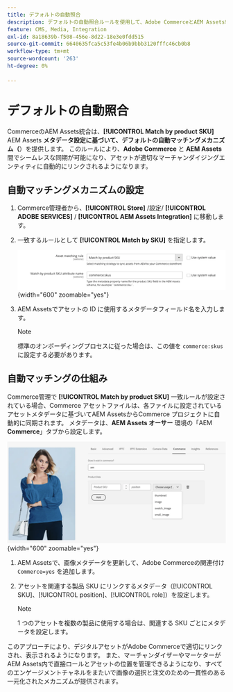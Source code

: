 ```yaml
---
title: デフォルトの自動照合
description: デフォルトの自動照合ルールを使用して、Adobe CommerceとAEM Assets統合の間でシームレスな同期を有効にし、アセットが適切なマーチャンダイジングエンティティに自動的にリンクされるようにする方法を説明します。
feature: CMS, Media, Integration
exl-id: 8a18639b-f508-456e-8d22-18e3e0fdd515
source-git-commit: 6640635fca5c53fe4b06b9bbb3120fffc46cb0b8
workflow-type: tm+mt
source-wordcount: '263'
ht-degree: 0%

---
```


# デフォルトの自動照合

CommerceのAEM Assets統合は、**[!UICONTROL Match by product SKU]** AEM Assets **メタデータ設定に基づいて、デフォルトの自動マッチングメカニズム（**）を提供します。 このルールにより、**Adobe Commerce** と **AEM Assets** 間でシームレスな同期が可能になり、アセットが適切なマーチャンダイジングエンティティに自動的にリンクされるようになります。

## 自動マッチングメカニズムの設定

1. Commerce管理者から、**[!UICONTROL Store]** /設定/ **[!UICONTROL ADOBE SERVICES]** / **[!UICONTROL AEM Assets Integration]** に移動します。

1. 一致するルールとして **[!UICONTROL Match by SKU]** を指定します。

   ![ デフォルトの自動照合ルール ](../assets/ootb-matching-rule.png){width="600" zoomable="yes"}

1. AEM Assetsでアセットの ID に使用するメタデータフィールド名を入力します。

   >[!NOTE]
   >
   > 標準のオンボーディングプロセスに従った場合は、この値を `commerce:skus` に設定する必要があります。

## 自動マッチングの仕組み

Commerce管理で **[!UICONTROL Match by product SKU]** 一致ルールが設定されている場合、Commerce アセットファイルは、各ファイルに設定されているアセットメタデータに基づいてAEM AssetsからCommerce プロジェクトに自動的に同期されます。 メタデータは、**AEM Assets オーサー** 環境の「AEM **Commerce**」タブから設定します。

![ メタデータの例 ](../assets/example-metadata.png){width="600" zoomable="yes"}

1. AEM Assetsで、画像メタデータを更新して、Adobe Commerceの関連付け `Commerce=yes` を追加します。

1. アセットを関連する製品 SKU にリンクするメタデータ（[!UICONTROL SKU]、[!UICONTROL position]、[!UICONTROL role]）を設定します。

   >[!NOTE]
   >
   > 1 つのアセットを複数の製品に使用する場合は、関連する SKU ごとにメタデータを設定します。

このアプローチにより、デジタルアセットがAdobe Commerceで適切にリンクされ、表示されるようになります。 また、マーチャンダイザーやマーケターがAEM Assets内で直接ロールとアセットの位置を管理できるようになり、すべてのエンゲージメントチャネルをまたいで画像の選択と注文のための一貫性のある一元化されたメカニズムが提供されます。
